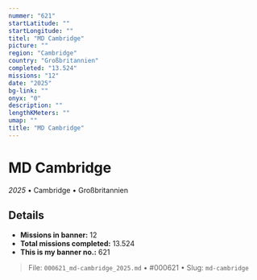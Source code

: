 ```yaml
---
nummer: "621"
startLatitude: ""
startLongitude: ""
titel: "MD Cambridge"
picture: ""
region: "Cambridge"
country: "Großbritannien"
completed: "13.524"
missions: "12"
date: "2025"
bg-link: ""
onyx: "0"
description: ""
lengthKMeters: ""
umap: ""
title: "MD Cambridge"
---
```

# MD Cambridge

*2025* • Cambridge • Großbritannien



## Details

- **Missions in banner:** 12
- **Total missions completed:** 13.524
- **This is my banner no.:** 621





> File: `000621_md-cambridge_2025.md` • #000621 • Slug: `md-cambridge`
